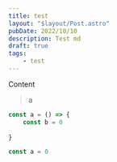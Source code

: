 ```yaml
---
title: test
layout: "$layout/Post.astro"
pubDate: 2022/10/10
description: Test md 
draft: true
tags:
    - test
---
```


Content
> a

```ts
const a = () => {
    const b = 0
    
}
```

```ts
const a = 0
```